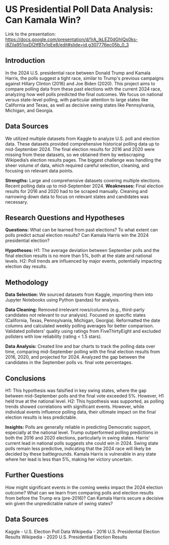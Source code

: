 # US Presidential Poll Data Analysis: Can Kamala Win?

Link to the presentation: https://docs.google.com/presentation/d/1rA_lkLEZ0dGhIQs0ks-i8Zila951oxDI2tfB1v1qEe8/edit#slide=id.g307776ec05b_0_3

## Introduction

In the 2024 U.S. presidential race between Donald Trump and Kamala Harris, the polls suggest a tight race, similar to Trump's previous campaigns against Hillary Clinton (2016) and Joe Biden (2020). This project aims to compare polling data from these past elections with the current 2024 race, analyzing how well polls predicted the final outcomes. We focus on national versus state-level polling, with particular attention to large states like California and Texas, as well as decisive swing states like Pennsylvania, Michigan, and Georgia.


## Data Sources

We utilized multiple datasets from Kaggle to analyze U.S. poll and election data. These datasets provided comprehensive historical polling data up to mid-September 2024. The final election results for 2016 and 2020 were missing from these datasets, so we obtained them by webscraping Wikipedia’s election results pages. The biggest challenge was handling the sheer volume of data, which required careful selection, cleaning, and focusing on relevant data points.

**Strengths:**
Large and comprehensive datasets covering multiple elections.
Recent polling data up to mid-September 2024.
**Weaknesses:**
Final election results for 2016 and 2020 had to be scraped manually.
Cleaning and narrowing down data to focus on relevant states and candidates was necessary.


## Research Questions and Hypotheses

**Questions:**
What can be learned from past elections?
To what extent can polls predict actual election results?
Can Kamala Harris win the 2024 presidential election?

**Hypotheses:**
H1: The average deviation between September polls and the final election results is no more than 5%, both at the state and national levels.
H2: Poll trends are influenced by major events, potentially impacting election day results.


## Methodology

**Data Selection:**
We sourced datasets from Kaggle, importing them into Jupyter Notebooks using Python (pandas) for analysis.

**Data Cleaning:**
Removed irrelevant rows/columns (e.g., third-party candidates not relevant to our analysis).
Focused on specific states (California, Texas, Pennsylvania, Michigan, Georgia).
Reformatted the date columns and calculated weekly polling averages for better comparison.
Validated pollsters' quality using ratings from FiveThirtyEight and excluded pollsters with low reliability (rating < 1.5 stars).

**Data Analysis:**
Created line and bar charts to track the polling data over time, comparing mid-September polling with the final election results from 2016, 2020, and projected for 2024.
Analyzed the gap between the candidates in the September polls vs. final vote percentages.

## Conclusions

H1: This hypothesis was falsified in key swing states, where the gap between mid-September polls and the final vote exceeded 5%. However, H1 held true at the national level.
H2: This hypothesis was supported, as polling trends showed correlations with significant events. However, while individual events influence polling data, their ultimate impact on the final election results is less predictable.

**Insights:**
Polls are generally reliable in predicting Democratic support, especially at the national level.
Trump outperformed polling predictions in both the 2016 and 2020 elections, particularly in swing states.
Harris' current lead in national polls suggests she could win in 2024.
Swing state polls remain less predictive, indicating that the 2024 race will likely be decided by these battlegrounds.
Kamala Harris is vulnerable in any state where her lead is less than 5%, making her victory uncertain.


## Further Questions
How might significant events in the coming weeks impact the 2024 election outcome?
What can we learn from comparing polls and election results from before the Trump era (pre-2016)?
Can Kamala Harris secure a decisive win given the unpredictable nature of swing states?


## Data Sources
Kaggle - U.S. Election Poll Data
Wikipedia - 2016 U.S. Presidential Election Results
Wikipedia - 2020 U.S. Presidential Election Results
